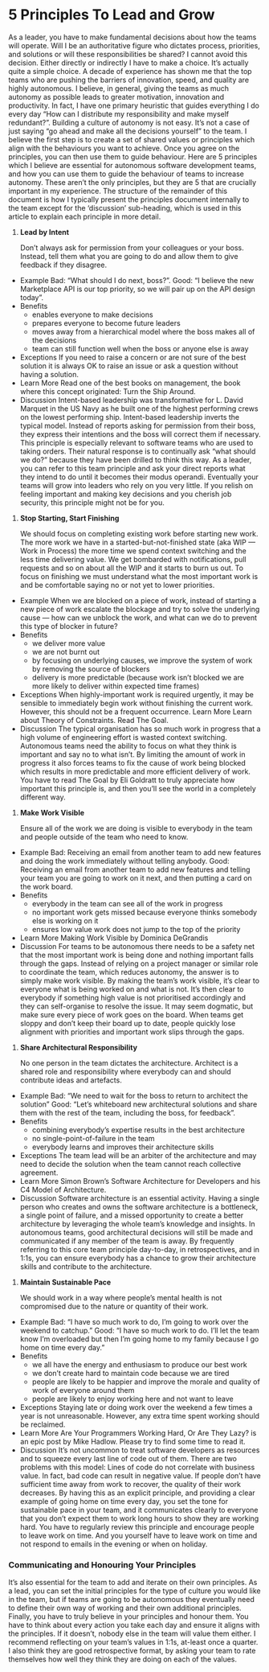 # 5 Principles To Lead and Grow

As a leader, you have to make fundamental decisions about how the teams will operate. Will I be an authoritative figure who dictates process, priorities, and solutions or will these responsibilities be shared? I cannot avoid this decision. Either directly or indirectly I have to make a choice.
It’s actually quite a simple choice. A decade of experience has shown me that the top teams who are pushing the barriers of innovation, speed, and quality are highly autonomous.
I believe, in general, giving the teams as much autonomy as possible leads to greater motivation, innovation and productivity. In fact, I have one primary heuristic that guides everything I do every day “How can I distribute my responsibility and make myself redundant?”.
Building a culture of autonomy is not easy. It’s not a case of just saying “go ahead and make all the decisions yourself” to the team. I believe the first step is to create a set of shared values or principles which align with the behaviours you want to achieve. Once you agree on the principles, you can then use them to guide behaviour.
Here are 5 principles which I believe are essential for autonomous software development teams, and how you can use them to guide the behaviour of teams to increase autonomy. These aren’t the only principles, but they are 5 that are crucially important in my experience.
The structure of the remainder of this document is how I typically present the principles document internally to the team except for the ‘discussion’ sub-heading, which is used in this article to explain each principle in more detail.

 1. <b>Lead by Intent
   </b><p>
Don’t always ask for permission from your colleagues or your boss. Instead, tell them what you are going to do and allow them to give feedback if they disagree.
   - Example
Bad: “What should I do next, boss?”.
Good: “I believe the new Marketplace API is our top priority, so we will pair up on the API design today”.
  - Benefits
    - enables everyone to make decisions
    - prepares everyone to become future leaders
    - moves away from a hierarchical model where the boss makes all of the decisions
    - team can still function well when the boss or anyone else is away
  - Exceptions
If you need to raise a concern or are not sure of the best solution it is always OK to raise an issue or ask a question without having a solution.
  - Learn More
Read one of the best books on management, the book where this concept originated: Turn the Ship Around.
  - Discussion
Intent-based leadership was transformative for L. David Marquet in the US Navy as he built one of the highest performing crews on the lowest performing ship.
Intent-based leadership inverts the typical model. Instead of reports asking for permission from their boss, they express their intentions and the boss will correct them if necessary.
This principle is especially relevant to software teams who are used to taking orders. Their natural response is to continually ask “what should we do?” because they have been drilled to think this way.
As a leader, you can refer to this team principle and ask your direct reports what they intend to do until it becomes their modus operandi.
Eventually your teams will grow into leaders who rely on you very little. If you relish on feeling important and making key decisions and you cherish job security, this principle might not be for you.

 1. <b>Stop Starting, Start Finishing
   </b><p>
We should focus on completing existing work before starting new work. The more work we have in a started-but-not-finished state (aka WIP — Work in Process) the more time we spend context switching and the less time delivering value. We get bombarded with notifications, pull requests and so on about all the WIP and it starts to burn us out.
To focus on finishing we must understand what the most important work is and be comfortable saying no or not yet to lower priorities.
  - Example
When we are blocked on a piece of work, instead of starting a new piece of work escalate the blockage and try to solve the underlying cause — how can we unblock the work, and what can we do to prevent this type of blocker in future?
  - Benefits
    - we deliver more value
    - we are not burnt out
    - by focusing on underlying causes, we improve the system of work by removing the source of blockers
    - delivery is more predictable (because work isn’t blocked we are more likely to deliver within expected time frames)
  - Exceptions
When highly-important work is required urgently, it may be sensible to immediately begin work without finishing the current work. However, this should not be a frequent occurrence.
Learn More
Learn about Theory of Constraints. Read The Goal.
  - Discussion
The typical organisation has so much work in progress that a high volume of engineering effort is wasted context switching. Autonomous teams need the ability to focus on what they think is important and say no to what isn’t.
By limiting the amount of work in progress it also forces teams to fix the cause of work being blocked which results in more predictable and more efficient delivery of work.
You have to read The Goal by Eli Goldratt to truly appreciate how important this principle is, and then you’ll see the world in a completely different way.

 1. <b>Make Work Visible
      </b><p>
Ensure all of the work we are doing is visible to everybody in the team and people outside of the team who need to know.
   - Example
Bad: Receiving an email from another team to add new features and doing the work immediately without telling anybody.
Good: Receiving an email from another team to add new features and telling your team you are going to work on it next, and then putting a card on the work board.
  - Benefits
    - everybody in the team can see all of the work in progress
    - no important work gets missed because everyone thinks somebody else is working on it
    - ensures low value work does not jump to the top of the priority
  - Learn More
Making Work Visible by Dominica DeGrandis
  - Discussion
For teams to be autonomous there needs to be a safety net that the most important work is being done and nothing important falls through the gaps. Instead of relying on a project manager or similar role to coordinate the team, which reduces autonomy, the answer is to simply make work visible.
By making the team’s work visible, it’s clear to everyone what is being worked on and what is not. It’s then clear to everybody if something high value is not prioritised accordingly and they can self-organise to resolve the issue.
It may seem dogmatic, but make sure every piece of work goes on the board. When teams get sloppy and don’t keep their board up to date, people quickly lose alignment with priorities and important work slips through the gaps.

 1. <b>Share Architectural Responsibility
   </b><p>
No one person in the team dictates the architecture. Architect is a shared role and responsibility where everybody can and should contribute ideas and artefacts.
  - Example
Bad: “We need to wait for the boss to return to architect the solution”
Good: “Let’s whiteboard new architectural solutions and share them with the rest of the team, including the boss, for feedback”.
  - Benefits
    - combining everybody’s expertise results in the best architecture
    - no single-point-of-failure in the team
    - everybody learns and improves their architecture skills
  - Exceptions
The team lead will be an arbiter of the architecture and may need to decide the solution when the team cannot reach collective agreement.
  - Learn More
Simon Brown’s Software Architecture for Developers and his C4 Model of Architecture.
  - Discussion
Software architecture is an essential activity. Having a single person who creates and owns the software architecture is a bottleneck, a single point of failure, and a missed opportunity to create a better architecture by leveraging the whole team’s knowledge and insights.
In autonomous teams, good architectural decisions will still be made and communicated if any member of the team is away. By frequently referring to this core team principle day-to-day, in retrospectives, and in 1:1s, you can ensure everybody has a chance to grow their architecture skills and contribute to the architecture.

 1. <b>Maintain Sustainable Pace
   </b><p>
We should work in a way where people’s mental health is not compromised due to the nature or quantity of their work.
  - Example
Bad: “I have so much work to do, I’m going to work over the weekend to catchup.”
Good: “I have so much work to do. I’ll let the team know I’m overloaded but then I’m going home to my family because I go home on time every day.”
  - Benefits
    - we all have the energy and enthusiasm to produce our best work
    - we don’t create hard to maintain code because we are tired
    - people are likely to be happier and improve the morale and quality of work of everyone around them
    - people are likely to enjoy working here and not want to leave
  - Exceptions
Staying late or doing work over the weekend a few times a year is not unreasonable. However, any extra time spent working should be reclaimed.
  - Learn More
Are Your Programmers Working Hard, Or Are They Lazy? is an epic post by Mike Hadlow. Please try to find some time to read it.
  - Discussion
It’s not uncommon to treat software developers as resources and to squeeze every last line of code out of them. There are two problems with this model:
Lines of code do not correlate with business value. In fact, bad code can result in negative value.
If people don’t have sufficient time away from work to recover, the quality of their work decreases.
By having this as an explicit principle, and providing a clear example of going home on time every day, you set the tone for sustainable pace in your team, and it communicates clearly to everyone that you don’t expect them to work long hours to show they are working hard.
You have to regularly review this principle and encourage people to leave work on time. And you yourself have to leave work on time and not respond to emails in the evening or when on holiday.

### Communicating and Honouring Your Principles

It’s also essential for the team to add and iterate on their own principles. 
As a lead, you can set the initial principles for the type of culture you would like in the team, but if teams are going to be autonomous they eventually need to define their own way of working and their own additional principles.
Finally, you have to truly believe in your principles and honour them. You have to think about every action you take each day and ensure it aligns with the principles. If it doesn’t, nobody else in the team will value them either.
I recommend reflecting on your team’s values in 1:1s, at-least once a quarter. I also think they are good retrospective format, by asking your team to rate themselves how well they think they are doing on each of the values.
